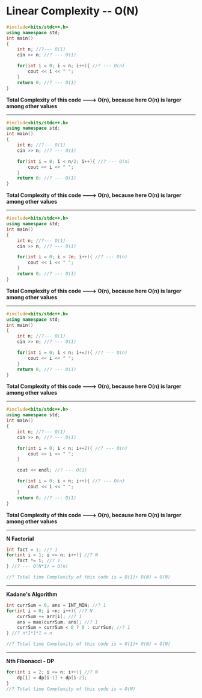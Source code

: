 # Linear Complexity -- O(N)

```c++
#include<bits/stdc++.h>
using namespace std;
int main()
{
    int n; //?--- O(1)
    cin >> n; //? --- O(1)

    for(int i = 0; i < n; i++){ //? --- O(n)
        cout << i << " ";
    }
    return 0; //? --- O(1)
}
```
**Total Complexity of this code ---> O(n), because here O(n) is larger among other values**

--------------------------------------------------------------------------------------------------------------------------------------

```c++
#include<bits/stdc++.h>
using namespace std;
int main()
{
    int n; //?--- O(1)
    cin >> n; //? --- O(1)

    for(int i = 0; i < n/2; i++){ //? --- O(n)
        cout << i << " ";
    }
    return 0; //? --- O(1)
}
```
**Total Complexity of this code ---> O(n), because here O(n) is larger among other values**

------------------------------------------------------------------------------------------------------------------------------------

```c++
#include<bits/stdc++.h>
using namespace std;
int main()
{
    int n; //?--- O(1)
    cin >> n; //? --- O(1)

    for(int i = 0; i < 2n; i++){ //? --- O(n)
        cout << i << " ";
    }
    return 0; //? --- O(1)
}
```
**Total Complexity of this code ---> O(n), because here O(n) is larger among other values**


---------------------------------------------------------------------------------------------------------------------------------------

```c++
#include<bits/stdc++.h>
using namespace std;
int main()
{
    int n; //?--- O(1)
    cin >> n; //? --- O(1)

    for(int i = 0; i < n; i+=2){ //? --- O(n)
        cout << i << " ";
    }
    return 0; //? --- O(1)
}
```
**Total Complexity of this code ---> O(n), because here O(n) is larger among other values**

-----------------------------------------------------------------------------------------------------------------------------------------------------

```c++
#include<bits/stdc++.h>
using namespace std;
int main()
{
    int n; //?--- O(1)
    cin >> n; //? --- O(1)

    for(int i = 0; i < n; i+=2){ //? --- O(n)
        cout << i << " ";
    }

    cout << endl; //? --- O(1)

    for(int i = 0; i < n; i++){ //? --- O(n)
        cout << i << " ";
    }
    return 0; //? --- O(1)
}
```
**Total Complexity of this code ---> O(n), because here O(n) is larger among other values**

---------------------------------------------------------------------------------------------------------------------------------------

**N Factorial**
```c++
int fact = 1; //? 1
for(int i = 1; i <= n; i++){ //? N
    fact *= i; //? 1
} //? --- O(N*1) = O(n)

//? Total time Complexity of this code is = O(1)+ O(N) = O(N)
```

------------------------------------------------------------------------------------------------------------------------------------------

**Kadane's Algorithm**
```c++
int currSum = 0, ans = INT_MIN; //? 1
for(int i = 0; i <n; i++){ //? N
    currSum += arr[i]; //? 1
    ans = max(currSum, ans); //? 1
    currSum = currSum < 0 ? 0 : currSum; //? 1
} //? n*1*1*1 = n

//? Total time Complexity of this code is = O(1)+ O(N) = O(N)
```

--------------------------------------------------------------------------------------------------------------------------------------------

**Nth Fibonacci - DP**
```c++
for(int i = 2; i <= n; i++){ //? N
    dp[i] = dp[i-1] + dp[i-2];
}
//? Total time Complexity of this code is = O(N)
```